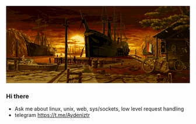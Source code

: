 <img src="https://github.com/Aydeniztr/Aydeniztr/blob/main/AF017CC3-71BB-47C6-AD3A-0DCCB9FF576A.gif?raw=true">

### Hi there

- Ask me about linux, unix, web, sys/sockets, low level request handling
- telegram https://t.me/Aydeniztr
